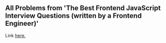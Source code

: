 ## All Problems from 'The Best Frontend JavaScript Interview Questions (written by a Frontend Engineer)'

Link [here.](https://performancejs.com/post/hde6d32/The-Best-List-of-Frontend-JavaScript-Interview-Questions-(written-by-a-Frontend-Engineer))
